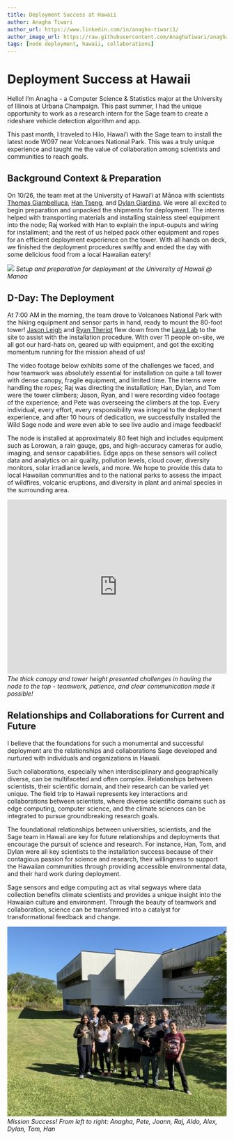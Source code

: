 ```yaml
---
title: Deployment Success at Hawaii
author: Anagha Tiwari
author_url: https://www.linkedin.com/in/anagha-tiwari1/
author_image_url: https://raw.githubusercontent.com/AnaghaTiwari/anaghatiwari/4d94b2fe3efd3b77518ce452ee96e66f47abb54b/anagha_t.jpeg
tags: [node deployment, hawaii, collaborations]
---
```


# Deployment Success at Hawaii


Hello! I’m Anagha - a Computer Science & Statistics major at the University of Illinois at Urbana Champaign. This past summer, I had the unique opportunity to work as a research intern for the Sage team to create a rideshare vehicle detection algorithm and app.

This past month, I traveled to Hilo, Hawai'i with the Sage team to install the latest node W097 near Volcanoes National Park. This was a truly unique experience and taught me the value of collaboration among scientists and communities to reach goals.


## Background Context & Preparation 

On 10/26, the team met at the University of Hawaiʻi at Mānoa with scientists [Thomas Giambelluca](https://geography.manoa.hawaii.edu/thomas-giambelluca/), [Han Tseng](https://www.wrrc.hawaii.edu/person/han-tseng/), and [Dylan Giardina](https://www.linkedin.com/in/dylan-giardina-747a56188/). We were all excited to begin preparation and unpacked the shipments for deployment. The interns helped with transporting materials and installing stainless steel equipment into the node; Raj worked with Han to explain the input-ouputs and wiring for installment; and the rest of us helped pack other equipment and ropes for an efficient deployment experience on the tower. With all hands on deck, we finished the deployment procedures swiftly and ended the day with some delicious food from a local Hawaiian eatery!

![](https://raw.githubusercontent.com/AnaghaTiwari/anaghatiwari/gh-pages/sage/IMG_5176.jpeg)
*Setup and preparation for deployment at the University of Hawaii @ Manoa*

## D-Day: The Deployment
At 7:00 AM in the morning, the team drove to Volcanoes National Park with the hiking equipment and sensor parts in hand, ready to mount the 80-foot tower! [Jason Leigh](https://manoa.hawaii.edu/cinema/staff-member/jason-leigh/) and [Ryan Theriot](https://www.ryanctheriot.com/) flew down from the [Lava Lab](https://www.lavaflow.info/) to the site to assist with the installation procedure. With over 11 people on-site, we all got our hard-hats on, geared up with equipment, and got the exciting momentum running for the mission ahead of us! 

The video footage below exhibits some of the challenges we faced, and how teamwork was absolutely essential for installation on quite a tall tower with dense canopy, fragile equipment, and limited time. The interns were handling the ropes; Raj was directing the installation; Han, Dylan, and Tom were the tower climbers; Jason, Ryan, and I were recording video footage of the experience; and Pete was overseeing the climbers at the top. Every individual, every effort, every responsibility was integral to the deployment experience, and after 10 hours of dedication, we successfully installed the Wild Sage node and were even able to see live audio and image feedback!

The node is installed at approximately 80 feet high and includes equipment such as Lorowan, a rain gauge, gps, and high-accuracy cameras for audio, imaging, and sensor capabilities. Edge apps on these sensors will collect data and analytics on air quality, pollution levels, cloud cover, diversity monitors, solar irradiance levels, and more. We hope to provide this data to local Hawaiian communities and to the national parks to assess the impact of wildfires, volcanic eruptions, and diversity in plant and animal species in the surrounding area. 

<iframe title="Sage: AI @ Edge" src="https://www.youtube.com/embed/8mH26pUrn74" frameborder="0" allow="accelerometer; autoplay; clipboard-write; encrypted-media; gyroscope; picture-in-picture" width="100%" height="400" allowfullscreen="" id="fitvid61143"></iframe>
<figcaption>
    <em>
        The thick canopy and tower height presented challenges in hauling the node to the top - teamwork, patience, and clear communication made it possible!
    </em>
</figcaption>


## Relationships and Collaborations for Current and Future
I believe that the foundations for such a monumental and successful deployment are the relationships and collaborations Sage developed and nurtured with individuals and organizations in Hawaii. 

Such collaborations, especially when interdisciplinary and geographically diverse, can be multifaceted and often complex. Relationships between scientists, their scientific domain, and their research can be varied yet unique. The field trip to Hawaii represents key interactions and collaborations between scientists, where diverse scientific domains such as edge computing, computer science, and the climate sciences can be integrated to pursue groundbreaking research goals. 

The foundational relationships between universities, scientists, and the Sage team in Hawaii are key for future relationships and deployments that encourage the pursuit of science and research. For instance, Han, Tom, and Dylan were all key scientists to the installation success because of their contagious passion for science and research, their willingness to support the Hawaiian communities through providing accessible environmental data, and their hard work during deployment. 

Sage sensors and edge computing act as vital segways where data collection benefits climate scientists and provides a unique insight into the Hawaiian culture and environment. Through the beauty of teamwork and collaboration, science can be transformed into a catalyst for transformational feedback and change.


![](https://github.com/AnaghaTiwari/anaghatiwari/blob/gh-pages/sage/IMG_6575.JPEG?raw=true)
*Mission Success! From left to right: Anagha, Pete, Joann, Raj, Aldo, Alex, Dylan, Tom, Han*
